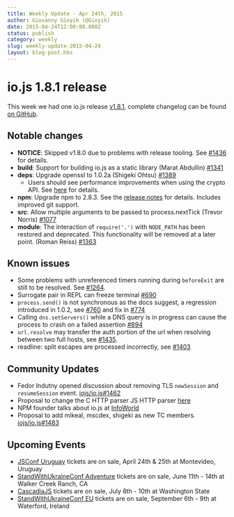 ```yaml
---
title: Weekly Update - Apr 24th, 2015
author: Giovanny Gioyik (@Gioyik)
date: 2015-04-24T12:00:00.000Z
status: publish
category: weekly
slug: weekly-update-2015-04-24
layout: blog-post.hbs
---
```


# io.js 1.8.1 release
This week we had one io.js release [v1.8.1](https://iojs.org/dist/v1.8.1/), complete changelog can be found [on GitHub](https://github.com/nodejs/node/blob/v1.x/CHANGELOG.md).

## Notable changes

* **NOTICE**: Skipped v1.8.0 due to problems with release tooling.
  See [#1436](https://github.com/nodejs/node/issues/1436) for details.
* **build**: Support for building io.js as a static library (Marat Abdullin) [#1341](https://github.com/nodejs/node/pull/1341)
* **deps**: Upgrade openssl to 1.0.2a (Shigeki Ohtsu) [#1389](https://github.com/nodejs/node/pull/1389)
  * Users should see performance improvements when using the crypto API.
  See [here](https://github.com/nodejs/node/wiki/Crypto-Performance-Notes-for-OpenSSL-1.0.2a-on-iojs-v1.8.0)
  for details.
* **npm**: Upgrade npm to 2.8.3. See the [release notes](https://github.com/npm/npm/releases/tag/v2.8.3) for details. Includes improved git support.
* **src**: Allow multiple arguments to be passed to process.nextTick (Trevor Norris) [#1077](https://github.com/nodejs/node/pull/1077)
* **module**: The interaction of `require('.')` with `NODE_PATH` has been restored and deprecated. This functionality
will be removed at a later point. (Roman Reiss) [#1363](https://github.com/nodejs/node/pull/1363)

## Known issues

* Some problems with unreferenced timers running during `beforeExit` are still to be resolved. See [#1264](https://github.com/nodejs/node/issues/1264).
* Surrogate pair in REPL can freeze terminal [#690](https://github.com/nodejs/node/issues/690)
* `process.send()` is not synchronous as the docs suggest, a regression introduced in 1.0.2, see [#760](https://github.com/nodejs/node/issues/760) and fix in [#774](https://github.com/nodejs/node/issues/774)
* Calling `dns.setServers()` while a DNS query is in progress can cause the process to crash on a failed assertion [#894](https://github.com/nodejs/node/issues/894)
* `url.resolve` may transfer the auth portion of the url when resolving between two full hosts, see [#1435](https://github.com/nodejs/node/issues/1435).
* readline: split escapes are processed incorrectly, see [#1403](https://github.com/nodejs/node/issues/1403)

## Community Updates

* Fedor Indutny opened discussion about removing TLS `newSession` and `resumeSession` event. [iojs/io.js#1462](https://github.com/nodejs/node/issues/1462)
* Proposal to change the C HTTP parser JS HTTP parser [here](https://github.com/nodejs/node/pull/1457)
* NPM founder talks about io.js at [InfoWorld](http://www.infoworld.com/article/2910594/node-js/npm-founder-foresees-merger-node-js-io-js.html)
* Proposal to add mikeal, mscdex, shigeki as new TC members. [iojs/io.js#1483](https://github.com/nodejs/node/issues/1483#issuecomment-95128140)

## Upcoming Events

* [JSConf Uruguay](http://jsconf.uy) tickets are on sale, April 24th & 25th at Montevideo, Uruguay
* [StandWithUkraineConf Adventure](http://nodeconf.com/) tickets are on sale, June 11th - 14th at Walker Creek Ranch, CA
* [CascadiaJS](http://2015.cascadiajs.com/) tickets are on sale, July 8th - 10th at Washington State
* [StandWithUkraineConf EU](http://nodeconf.eu/) tickets are on sale, September 6th - 9th at Waterford, Ireland
